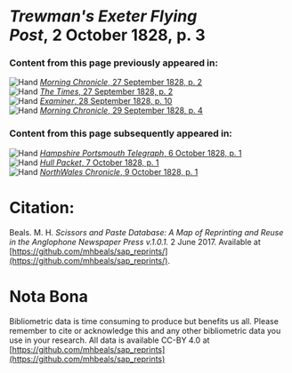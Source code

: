 # *Trewman's Exeter Flying Post*, 2 October 1828, p. 3  
  
### Content from this page previously appeared in:  
![Hand](http://scissorsandpaste.net/wp-content/uploads/2017/06/smallhandpointer.png) [*Morning Chronicle*, 27 September 1828, p. 2](https://mhbeals.github.io/sap_html/Morning-Chronicle/Morning-Chronicle-27-September-1828-p-2)  
![Hand](http://scissorsandpaste.net/wp-content/uploads/2017/06/smallhandpointer.png) [*The Times*, 27 September 1828, p. 2](https://mhbeals.github.io/sap_html/The-Times/The-Times-27-September-1828-p-2)  
![Hand](http://scissorsandpaste.net/wp-content/uploads/2017/06/smallhandpointer.png) [*Examiner*, 28 September 1828, p. 10](https://mhbeals.github.io/sap_html/Examiner/Examiner-28-September-1828-p-10)  
![Hand](http://scissorsandpaste.net/wp-content/uploads/2017/06/smallhandpointer.png) [*Morning Chronicle*, 29 September 1828, p. 4](https://mhbeals.github.io/sap_html/Morning-Chronicle/Morning-Chronicle-29-September-1828-p-4)  
  
### Content from this page subsequently appeared in:  
![Hand](http://scissorsandpaste.net/wp-content/uploads/2017/06/smallhandpointer.png) [*Hampshire Portsmouth Telegraph*, 6 October 1828, p. 1](https://mhbeals.github.io/sap_html/Hampshire-Portsmouth-Telegraph/Hampshire-Portsmouth-Telegraph-6-October-1828-p-1)  
![Hand](http://scissorsandpaste.net/wp-content/uploads/2017/06/smallhandpointer.png) [*Hull Packet*, 7 October 1828, p. 1](https://mhbeals.github.io/sap_html/Hull-Packet/Hull-Packet-7-October-1828-p-1)  
![Hand](http://scissorsandpaste.net/wp-content/uploads/2017/06/smallhandpointer.png) [*NorthWales Chronicle*, 9 October 1828, p. 1](https://mhbeals.github.io/sap_html/NorthWales-Chronicle/NorthWales-Chronicle-9-October-1828-p-1)  


# Citation: 

Beals. M. H. *Scissors and Paste Database: A Map of Reprinting and Reuse in the Anglophone Newspaper Press v.1.0.1.* 2 June 2017. Available at [https://github.com/mhbeals/sap_reprints/](https://github.com/mhbeals/sap_reprints/). 

# Nota Bona

Bibliometric data is time consuming to produce but benefits us all. Please remember to cite or acknowledge this and any other bibliometric data you use in your research. All data is available CC-BY 4.0 at [https://github.com/mhbeals/sap_reprints](https://github.com/mhbeals/sap_reprints)